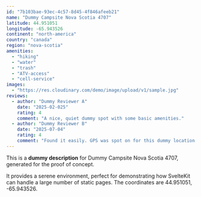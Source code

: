 ```yaml
---
id: "7b103bae-93ec-4c57-8d45-4f846afeeb21"
name: "Dummy Campsite Nova Scotia 4707"
latitude: 44.951051
longitude: -65.943526
continent: "north-america"
country: "canada"
region: "nova-scotia"
amenities:
  - "hiking"
  - "water"
  - "trash"
  - "ATV-access"
  - "cell-service"
images:
  - "https://res.cloudinary.com/demo/image/upload/v1/sample.jpg"
reviews:
  - author: "Dummy Reviewer A"
    date: "2025-02-025"
    rating: 4
    comment: "A nice, quiet dummy spot with some basic amenities."
  - author: "Dummy Reviewer B"
    date: "2025-07-04"
    rating: 4
    comment: "Found it easily. GPS was spot on for this dummy location."
---
```


This is a **dummy description** for Dummy Campsite Nova Scotia 4707, generated for the proof of concept.

It provides a serene environment, perfect for demonstrating how SvelteKit can handle a large number of static pages. The coordinates are 44.951051, -65.943526.
